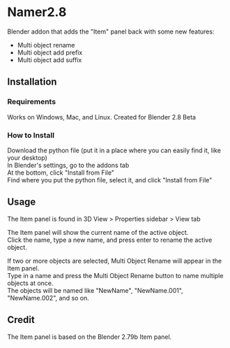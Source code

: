 # Namer2.8
Blender addon that adds the "Item" panel back with some new features:
* Multi object rename
* Multi object add prefix
* Multi object add suffix

## Installation  
### Requirements  
Works on Windows, Mac, and Linux.
Created for Blender 2.8 Beta
### How to Install  
Download the python file (put it in a place where you can easily find it, like your desktop)  
In Blender's settings, go to the addons tab  
At the bottom, click "Install from File"  
Find where you put the python file, select it, and click "Install from File"  

## Usage  
The Item panel is found in 3D View > Properties sidebar > View tab

The Item panel will show the current name of the active object.  
Click the name, type a new name, and press enter to rename the active object.

If two or more objects are selected, Multi Object Rename will appear in the Item panel.  
Type in a name and press the Multi Object Rename button to name multiple objects at once.  
The objects will be named like "NewName", "NewName.001", "NewName.002", and so on.

## Credit  
The Item panel is based on the Blender 2.79b Item panel.
